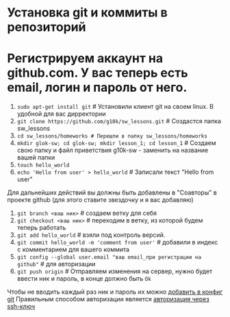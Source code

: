 # Установка git и коммиты в репозиторий

# Регистрируем аккаунт на github.com. У вас теперь есть email, логин и пароль от него.

1. `sudo apt-get install git` # Установили клиент git на своем linux.
В удобной для вас дирректории
1. `git clone https://github.com/g10k/sw_lessons.git` # Создастся папка sw_lessons
1. `cd sw_lessons/homeworks # Перешли в папку sw_lessons/homeworks`
1.  `mkdir glok-sw; cd glok-sw; mkdir lesson_1; cd lesson_1` # Создаем свою папку и файл приветствия g10k-sw - заменить на название вашей папки
1. `touch hello_world`
1. `echo 'Hello from user' > hello_world` # Записали текст "Hello from user"

Для дальнейших действий вы должны быть добавлены в "Соавторы" в проекте github (для этого ставите звездочку и я вас добавляю)
1. `git branch <ваш ник>` # создаем ветку для себя
1. `git checkout <ваш ник>` # переходим в ветку, из которой будем теперь работать  
1. `git add hello_world` # взяли под контроль версий.
1. `git commit hello_world -m 'comment from user'` # добавили в индекс с комментарием для вашего коммита
1. `git config --global user.email "ваш email_при регистрации на github"` # для авторизации
1. `git push origin` # Отправляем изменения на сервер, нужно будет ввести ник и пароль, в конце должно быть `Ok`

Чтобы не вводить каждый раз ник и пароль их можно [добавить в конфиг git](https://git-scm.com/book/ru/v1/%D0%92%D0%B2%D0%B5%D0%B4%D0%B5%D0%BD%D0%B8%D0%B5-%D0%9F%D0%B5%D1%80%D0%B2%D0%BE%D0%BD%D0%B0%D1%87%D0%B0%D0%BB%D1%8C%D0%BD%D0%B0%D1%8F-%D0%BD%D0%B0%D1%81%D1%82%D1%80%D0%BE%D0%B9%D0%BA%D0%B0-Git)
Правильным способом авторизации является [авторизация через ssh-ключ](https://help.github.com/articles/generating-an-ssh-key/)
